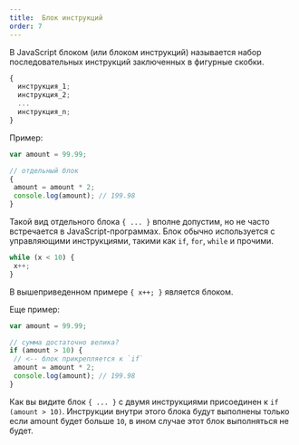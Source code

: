 ```yaml
---
title:  Блок инструкций
order: 7
---
```


В JavaScript блоком (или блоком инструкций) называется набор последовательных инструкций заключенных в фигурные скобки.

```javascript
{
  инструкция_1;
  инструкция_2;
  ...
  инструкция_n;
}
```

Пример:

```javascript
var amount = 99.99;

// отдельный блок
{
 amount = amount * 2;
 console.log(amount); // 199.98
}
```

Такой вид отдельного блока `{ ... }` вполне допустим, но не часто встречается в JavaScript-программах. Блок обычно используется с управляющими инструкциями, такими как `if`, `for`, `while` и прочими.

```javascript
while (x < 10) {
 x++;
}
```

В вышеприведенном примере `{ x++; }` является блоком.

Еще пример:

```javascript
var amount = 99.99;

// сумма достаточно велика?
if (amount > 10) {
 // <-- блок прикрепляется к `if`
 amount = amount * 2;
 console.log(amount); // 199.98
}
```

Как вы видите блок `{ ... }` с двумя инструкциями присоединен к `if (amount > 10)`. Инструкции внутри этого блока будут выполнены только если amount будет больше `10`, в ином случае этот блок выполняться не будет.
